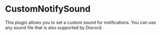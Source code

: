 # CustomNotifySound

This plugin allows you to set a custom sound for notifications. You can use any sound file that is also supported by Discord.